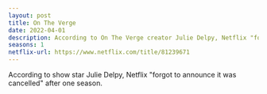 ```yaml
---
layout: post
title: On The Verge
date: 2022-04-01
description: According to On The Verge creator Julie Delpy, Netflix "forgot to announce it was cancelled" after one season.  
seasons: 1
netflix-url: https://www.netflix.com/title/81239671
---
```

According to show star Julie Delpy, Netflix "forgot to announce it was cancelled" after one season. 